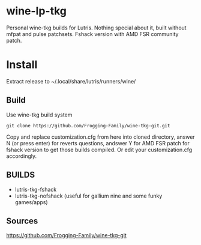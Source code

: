 # wine-lp-tkg
Personal wine-tkg builds for Lutris. Nothing special about it, built without mfpat and pulse patchsets. Fshack version with AMD FSR community patch.

# Install
Extract release to ~/.local/share/lutris/runners/wine/

## Build
Use wine-tkg build system
```
git clone https://github.com/Frogging-Family/wine-tkg-git.git
```

Copy and replace customization.cfg from here into cloned directory, answer N (or press enter) for reverts questions, andswer Y for AMD FSR patch for fshack version to get those builds compiled. Or edit your customization.cfg accordingly.

## BUILDS
- lutris-tkg-fshack
- lutris-tkg-nofshack (useful for gallium nine and some funky games/apps)

## Sources
https://github.com/Frogging-Family/wine-tkg-git
